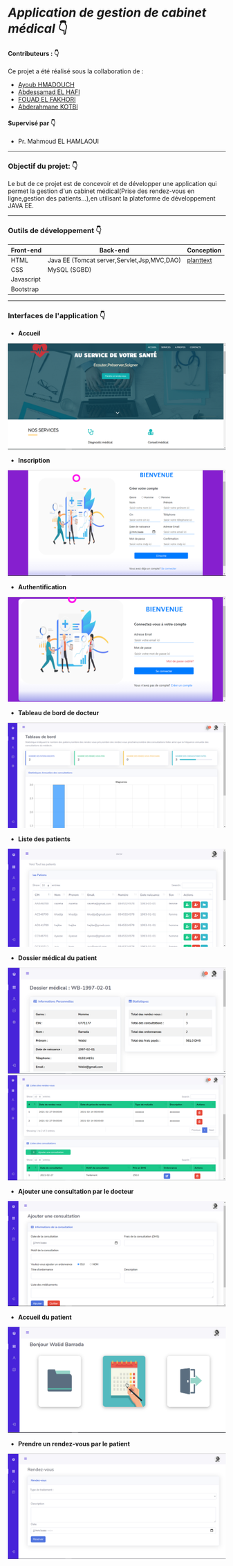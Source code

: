 # ***Application de gestion de cabinet médical*** :point_down:

#### **Contributeurs :** :point_down:
Ce projet a été réalisé sous la collaboration de :
  
  * [Ayoub HMADOUCH ](https://github.com/AyoubHmadouch)
  * [Abdessamad EL HAFI](https://github.com/abdoelhafi)
  * [FOUAD EL FAKHORI](https://github.com/fFakhori)
  * [Abderahmane KOTBI](https://github.com/abdorah)

#### **Supervisé par** :point_down:
* Pr. Mahmoud EL HAMLAOUI

---
### **Objectif du projet:** :point_down:
Le but de ce projet est de concevoir et de développer une application qui permet la gestion d'un cabinet médical(Prise des rendez-vous en ligne,gestion des patients...),en utilisant la plateforme de développement JAVA EE.

---
### **Outils de développement** :point_down:

<table>
    <thead>
        <th>Front-end</th>
        <th>Back-end</th>
        <th>Conception</th>
    </thead>
    <tbody>
        <tr>
            <td>HTML</td>
            <td>Java EE (Tomcat server,Servlet,Jsp,MVC,DAO)</td>
            <td><a href=https://www.planttext.com/">planttext</a></td>
        </tr>
        <tr>
            <td>CSS</td>
            <td>MySQL (SGBD)</td>
            <td></td>
        </tr>
         <tr>
            <td>Javascript</td>
            <td></td>
            <td></td>
        </tr>
        <tr>
            <td>Bootstrap</td>
            <td></td>
            <td></td>
        </tr>
    </tbody>
</table>

---


### **Interfaces de l'application** :point_down:
* **Accueil**
  
 ![](screenshots/accueil.png)

* **Inscription**

![](screenshots/register.png)

* **Authentification**

![](screenshots/login.png)

* **Tableau de bord de docteur**

![](screenshots/dashboard-doctor.png)

* **Liste des patients**

![](screenshots/patients.png)

* **Dossier médical du patient**

![](screenshots/medicalFile.png)
![](screenshots/lists-appointments-consultaions.png)

* **Ajouter une consultation par le docteur**

![](screenshots/add-consultations.png)

* **Accueil du patient**

![](screenshots/home-patients.png)


* **Prendre un rendez-vous par le patient**

![](screenshots/take-appointment.png)

